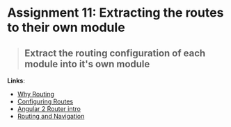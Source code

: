 Assignment 11: Extracting the routes to their own module
==============================================

> ## Extract the routing configuration of each module into it's own module

**Links**:
- [Why Routing](https://angular-2-training-book.rangle.io/handout/routing/why_routing.html)
- [Configuring Routes](https://angular-2-training-book.rangle.io/handout/routing/config.html)
- [Angular 2 Router intro](http://blog.angular-university.io/angular2-router/)
- [Routing and Navigation](https://angular.io/docs/ts/latest/guide/router.html)
